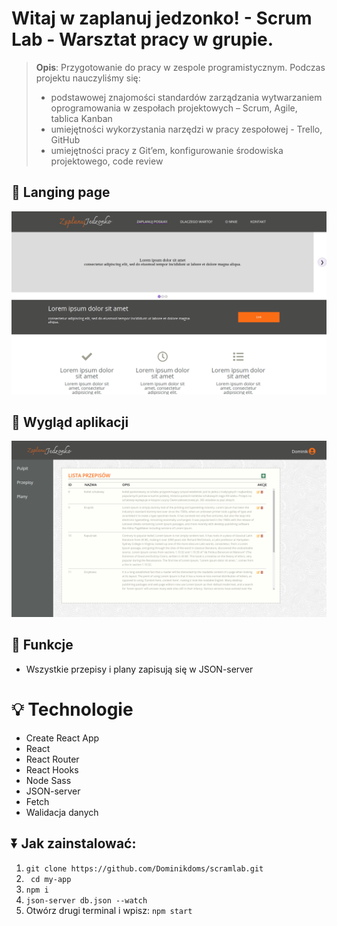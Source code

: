 # Witaj w zaplanuj jedzonko! - Scrum Lab - Warsztat pracy w grupie. 
>**Opis**:
Przygotowanie do pracy w zespole programistycznym. Podczas projektu nauczyliśmy się:
>- podstawowej znajomości standardów zarządzania wytwarzaniem oprogramowania w zespołach projektowych – Scrum, Agile, tablica Kanban
>- umiejętności wykorzystania narzędzi w pracy zespołowej - Trello, GitHub
>- umiejętności pracy z Git’em, konfigurowanie środowiska projektowego, code review


## 🔆 Langing page
![landing page](./src/image/readMe/landingPage.png)

## 📖 Wygląd aplikacji
![app](./src/image/readMe/app.png)

## 💁 Funkcje
* Wszystkie przepisy i plany zapisują się w JSON-server


# 💡 Technologie
- Create React App
- React
- React Router
- React Hooks
- Node Sass
- JSON-server
- Fetch
- Walidacja danych

## ⏬ Jak zainstalować:
1. ``` git clone https://github.com/Dominikdoms/scramlab.git ```
2. ```  cd my-app ```
3. ``` npm i ```
4. ``` json-server db.json --watch ```
5. Otwórz drugi terminal i wpisz: ``` npm start ```



